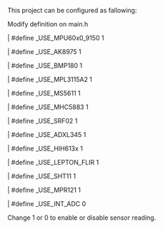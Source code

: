 This project can be configured as fallowing:

Modify definition on main.h

| #define _USE_MPU60x0_9150	1

| #define _USE_AK8975			  1

| #define _USE_BMP180			  1

| #define _USE_MPL3115A2		1

| #define _USE_MS5611			  1

| #define _USE_MHC5883		  1

| #define _USE_SRF02			  1

| #define _USE_ADXL345		  1

| #define _USE_HIH613x		  1

| #define _USE_LEPTON_FLIR	1

| #define _USE_SHT11 			  1

| #define _USE_MPR121			1

| #define _USE_INT_ADC		  0


Change 1 or 0 to enable or disable sensor reading.
